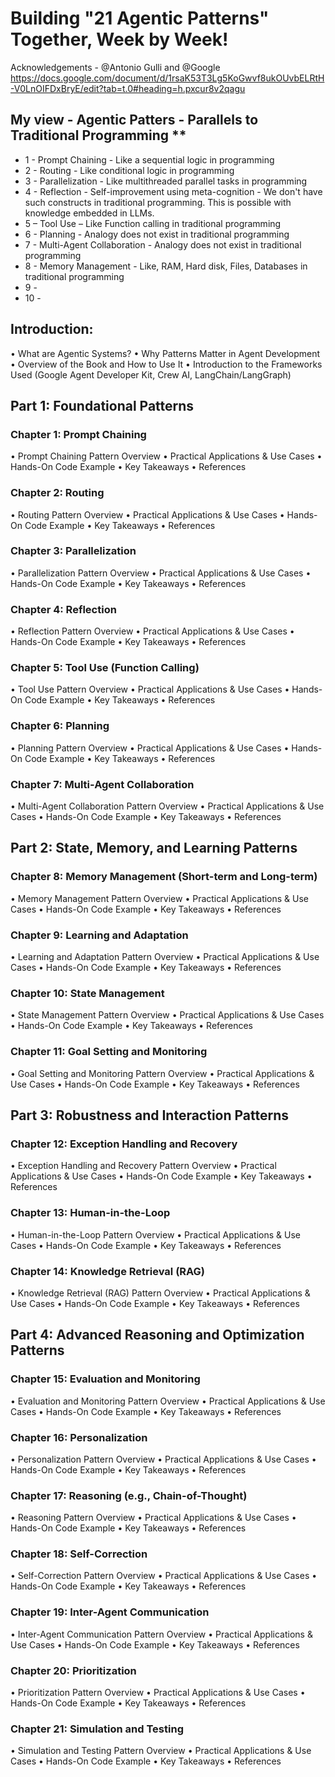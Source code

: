 #  Building "21 Agentic Patterns" Together, Week by Week!

Acknowledgements - @Antonio Gulli and @Google
https://docs.google.com/document/d/1rsaK53T3Lg5KoGwvf8ukOUvbELRtH-V0LnOIFDxBryE/edit?tab=t.0#heading=h.pxcur8v2qagu


## My view - Agentic Patters - Parallels to Traditional Programming **
- 1 - Prompt Chaining - Like a sequential logic in programming
- 2 - Routing - Like conditional logic in programming
- 3 - Parallelization - Like multithreaded parallel tasks in programming
- 4 - Reflection - Self-improvement using meta-cognition - We don't have such constructs in traditional programming. This is possible with knowledge embedded in LLMs.
- 5 – Tool Use – Like Function calling in traditional programming
- 6 - Planning - Analogy does not exist in traditional programming
- 7 - Multi-Agent Collaboration - Analogy does not exist in traditional programming
- 8 - Memory Management - Like, RAM, Hard disk, Files, Databases in traditional programming
- 9 - 
- 10 - 


## Introduction:
•	What are Agentic Systems?
•	Why Patterns Matter in Agent Development
•	Overview of the Book and How to Use It
•	Introduction to the Frameworks Used (Google Agent Developer Kit, Crew AI, LangChain/LangGraph)

## Part 1: Foundational Patterns

### Chapter 1: Prompt Chaining
•	Prompt Chaining Pattern Overview
•	Practical Applications & Use Cases
•	Hands-On Code Example
•	Key Takeaways
•	References

### Chapter 2: Routing
•	Routing Pattern Overview
•	Practical Applications & Use Cases
•	Hands-On Code Example
•	Key Takeaways
•	References

### Chapter 3: Parallelization
•	Parallelization Pattern Overview
•	Practical Applications & Use Cases
•	Hands-On Code Example
•	Key Takeaways
•	References

### Chapter 4: Reflection
•	Reflection Pattern Overview
•	Practical Applications & Use Cases
•	Hands-On Code Example
•	Key Takeaways
•	References

### Chapter 5: Tool Use (Function Calling)
•	Tool Use Pattern Overview
•	Practical Applications & Use Cases
•	Hands-On Code Example
•	Key Takeaways
•	References

### Chapter 6: Planning
•	Planning Pattern Overview
•	Practical Applications & Use Cases
•	Hands-On Code Example
•	Key Takeaways
•	References

### Chapter 7: Multi-Agent Collaboration
•	Multi-Agent Collaboration Pattern Overview
•	Practical Applications & Use Cases
•	Hands-On Code Example
•	Key Takeaways
•	References


## Part 2: State, Memory, and Learning Patterns

### Chapter 8: Memory Management (Short-term and Long-term)
•	Memory Management Pattern Overview
•	Practical Applications & Use Cases
•	Hands-On Code Example
•	Key Takeaways
•	References

### Chapter 9: Learning and Adaptation
•	Learning and Adaptation Pattern Overview
•	Practical Applications & Use Cases
•	Hands-On Code Example
•	Key Takeaways
•	References

### Chapter 10: State Management
•	State Management Pattern Overview
•	Practical Applications & Use Cases
•	Hands-On Code Example
•	Key Takeaways
•	References

### Chapter 11: Goal Setting and Monitoring
•	Goal Setting and Monitoring Pattern Overview
•	Practical Applications & Use Cases
•	Hands-On Code Example
•	Key Takeaways
•	References


## Part 3: Robustness and Interaction Patterns

### Chapter 12: Exception Handling and Recovery
•	Exception Handling and Recovery Pattern Overview
•	Practical Applications & Use Cases
•	Hands-On Code Example
•	Key Takeaways
•	References

### Chapter 13: Human-in-the-Loop
•	Human-in-the-Loop Pattern Overview
•	Practical Applications & Use Cases
•	Hands-On Code Example
•	Key Takeaways
•	References

### Chapter 14: Knowledge Retrieval (RAG)
•	Knowledge Retrieval (RAG) Pattern Overview
•	Practical Applications & Use Cases
•	Hands-On Code Example
•	Key Takeaways
•	References

## Part 4: Advanced Reasoning and Optimization Patterns

### Chapter 15: Evaluation and Monitoring
•	Evaluation and Monitoring Pattern Overview
•	Practical Applications & Use Cases
•	Hands-On Code Example
•	Key Takeaways
•	References

### Chapter 16: Personalization
•	Personalization Pattern Overview
•	Practical Applications & Use Cases
•	Hands-On Code Example
•	Key Takeaways
•	References

### Chapter 17: Reasoning (e.g., Chain-of-Thought)
•	Reasoning Pattern Overview
•	Practical Applications & Use Cases
•	Hands-On Code Example
•	Key Takeaways
•	References

### Chapter 18: Self-Correction
•	Self-Correction Pattern Overview
•	Practical Applications & Use Cases
•	Hands-On Code Example
•	Key Takeaways
•	References

### Chapter 19: Inter-Agent Communication
•	Inter-Agent Communication Pattern Overview
•	Practical Applications & Use Cases
•	Hands-On Code Example
•	Key Takeaways
•	References

### Chapter 20: Prioritization
•	Prioritization Pattern Overview
•	Practical Applications & Use Cases
•	Hands-On Code Example
•	Key Takeaways
•	References

### Chapter 21: Simulation and Testing
•	Simulation and Testing Pattern Overview
•	Practical Applications & Use Cases
•	Hands-On Code Example
•	Key Takeaways
•	References
